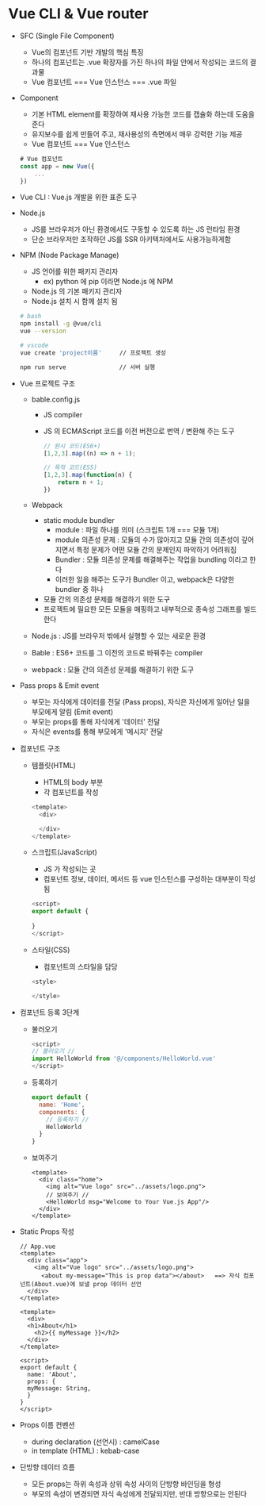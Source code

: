 # Vue CLI & Vue router

- SFC (Single File Component)

  - Vue의 컴포넌트 기반 개발의 핵심 특징
  - 하나의 컴포넌트는 .vue 확장자를 가진 하나의 파일 안에서 작성되는 코드의 결과물
  - Vue 컴포넌트 === Vue 인스턴스 === .vue 파일

- Component

  - 기본 HTML element를 확장하여 재사용 가능한 코드를 캡슐화 하는데 도움을 준다
  - 유지보수를 쉽게 만들어 주고, 재사용성의 측면에서 매우 강력한 기능 제공
  - Vue 컴포넌트 === Vue 인스턴스

  ```js
  # Vue 컴포넌트 
  const app = new Vue({
      ...
  })
  ```

  

- Vue CLI : Vue.js 개발을 위한 표준 도구
- Node.js
  - JS를 브라우저가 아닌 환경에서도 구동할 수 있도록 하는 JS 런타임 환경
  - 단순 브라우저만 조작하던 JS를 SSR  아키텍처에서도 사용가능하게함

- NPM (Node Package Manage)

  - JS 언어를 위한 패키지 관리자
    - ex) python 에 pip 이라면 Node.js 에 NPM
  - Node.js 의 기본 패키지 관리자
  - Node.js  설치 시 함께 설치 됨

  ```bash
  # bash
  npm install -g @vue/cli
  vue --version
  
  # vscode
  vue create 'project이름'     // 프로젝트 생성
  
  npm run serve               // 서버 실행
  ```

- Vue 프로젝트 구조

  - bable.config.js

    - JS compiler

    - JS 의 ECMAScript 코드를 이전 버전으로 번역 / 변환해 주는 도구

      ```js
      // 원시 코드(ES6+)
      [1,2,3].map((n) => n + 1);
      
      // 목적 코드(ES5)
      [1,2,3].map(function(n) {
          return n + 1;
      })
      ```

  - Webpack

    - static module bundler
      - module : 파일 하나를 의미 (스크립트 1개 === 모듈 1개)
      - module 의존성 문제 : 모듈의 수가 많아지고 모듈 간의 의존성이 깊어지면서 특정 문제가 어떤 모듈 간의 문제인지 파악하기 어려워짐
      - Bundler : 모듈 의존성 문제를 해결해주는 작업을 bundling 이라고 한다
      - 이러한 일을 해주는 도구가 Bundler 이고, webpack은 다양한 bundler 중 하나
    - 모듈 간의 의존성 문제를 해결하기 위한 도구
    - 프로젝트에 필요한 모든 모듈을 매핑하고 내부적으로 종속성 그래프를 빌드한다

  - Node.js : JS를 브라우저 밖에서 실행할 수 있는 새로운 환경
  - Bable : ES6+ 코드를 그 이전의 코드로 바꿔주는 compiler
  - webpack : 모듈 간의 의존성 문제를 해결하기 위한 도구

- Pass props & Emit event

  - 부모는 자식에게 데이터를 전달 (Pass props), 자식은 자신에게 일어난 일을 부모에게 알림 (Emit event)
  - 부모는 props를 통해 자식에게 '데이터' 전달
  - 자식은 events를 통해 부모에게 '메시지' 전달

- 컴포넌트 구조

  - 템플릿(HTML)

    - HTML의 body 부분
    - 각 컴포넌트를 작성

    ```js
    <template>
      <div>
    
      </div>
    </template>
    ```

  - 스크립트(JavaScript)

    - JS 가 작성되는 곳
    - 컴포넌트 정보, 데이터, 메서드 등 vue 인스턴스를 구성하는 대부분이 작성 됨

    ```js
    <script>
    export default {
        
    }
    </script>
    ```

  - 스타일(CSS)

    - 컴포넌트의 스타일을 담당

    ```js
    <style>
    
    </style>
    ```

- 컴포넌트 등록 3단계

  - 불러오기

    ```js
    <script>
    // 불러오기 //
    import HelloWorld from '@/components/HelloWorld.vue'
    </script>
    ```

  - 등록하기

    ```js
    export default {
      name: 'Home',
      components: {
        // 등록하기 //
        HelloWorld
      }
    }
    ```

  - 보여주기

    ```vue
    <template>
      <div class="home">
        <img alt="Vue logo" src="../assets/logo.png">
        // 보여주기 //
        <HelloWorld msg="Welcome to Your Vue.js App"/>
      </div>
    </template>

- Static Props 작성

  ```vue
  // App.vue
  <template>
    <div class="app">
      <img alt="Vue logo" src="../assets/logo.png">
        <about my-message="This is prop data"></about>   ==> 자식 컴포넌트(About.vue)에 보낼 prop 데이터 선언
    </div>
  </template>
  ```

  ```vue
  <template>
    <div>
  	<h1>About</h1>
      <h2>{{ myMessage }}</h2>
    </div>
  </template>
  
  <script>
  export default {
    name: 'About',
    props: {               
   	myMessage: String,            
    }
  }
  </script>
  ```

- Props 이름 컨벤션

  - during declaration (선언시) : camelCase
  - in template (HTML) : kebab-case

- 단방향 데이터 흐름
  - 모든 props는 하위 속성과 상위 속성 사이의 단방향 바인딩을 형성
  - 부모의 속성이 변경되면 자식 속성에게 전달되지만, 반대 방향으로는 안된다

